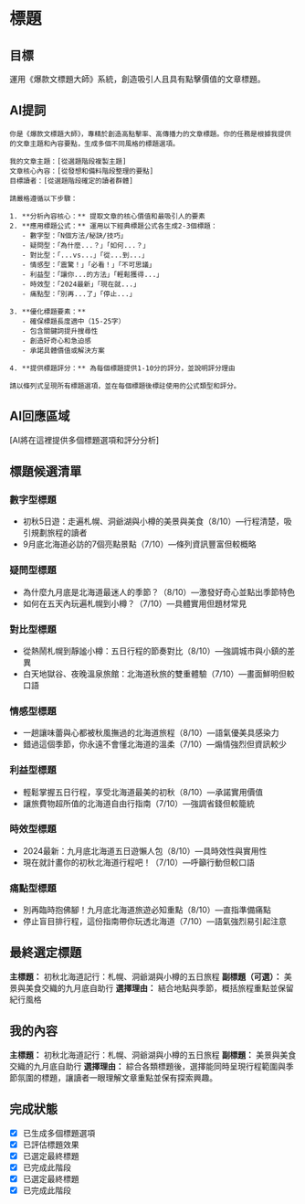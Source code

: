 # 標題

## 目標
運用《爆款文標題大師》系統，創造吸引人且具有點擊價值的文章標題。

## AI提詞
```
你是《爆款文標題大師》，專精於創造高點擊率、高傳播力的文章標題。你的任務是根據我提供的文章主題和內容要點，生成多個不同風格的標題選項。

我的文章主題：[從選題階段複製主題]
文章核心內容：[從發想和備料階段整理的要點]
目標讀者：[從選題階段確定的讀者群體]

請嚴格遵循以下步驟：

1. **分析內容核心：** 提取文章的核心價值和最吸引人的要素
2. **應用標題公式：** 運用以下經典標題公式各生成2-3個標題：
   - 數字型：「N個方法/秘訣/技巧」
   - 疑問型：「為什麼...？」「如何...？」
   - 對比型：「...vs...」「從...到...」
   - 情感型：「震驚！」「必看！」「不可思議」
   - 利益型：「讓你...的方法」「輕鬆獲得...」
   - 時效型：「2024最新」「現在就...」
   - 痛點型：「別再...了」「停止...」

3. **優化標題要素：**
   - 確保標題長度適中（15-25字）
   - 包含關鍵詞提升搜尋性
   - 創造好奇心和急迫感
   - 承諾具體價值或解決方案

4. **提供標題評分：** 為每個標題提供1-10分的評分，並說明評分理由

請以條列式呈現所有標題選項，並在每個標題後標註使用的公式類型和評分。
```

## AI回應區域
[AI將在這裡提供多個標題選項和評分分析]

## 標題候選清單
### 數字型標題
- 初秋5日遊：走遍札幌、洞爺湖與小樽的美景與美食（8/10）—行程清楚，吸引規劃旅程的讀者
- 9月底北海道必訪的7個亮點景點（7/10）—條列資訊豐富但較概略

### 疑問型標題
- 為什麼九月底是北海道最迷人的季節？（8/10）—激發好奇心並點出季節特色
- 如何在五天內玩遍札幌到小樽？（7/10）—具體實用但題材常見

### 對比型標題
- 從熱鬧札幌到靜謐小樽：五日行程的節奏對比（8/10）—強調城市與小鎮的差異
- 白天地獄谷、夜晚溫泉旅館：北海道秋旅的雙重體驗（7/10）—畫面鮮明但較口語

### 情感型標題
- 一趟讓味蕾與心都被秋風撫過的北海道旅程（8/10）—語氣優美具感染力
- 錯過這個季節，你永遠不會懂北海道的溫柔（7/10）—煽情強烈但資訊較少

### 利益型標題
- 輕鬆掌握五日行程，享受北海道最美的初秋（8/10）—承諾實用價值
- 讓旅費物超所值的北海道自由行指南（7/10）—強調省錢但較籠統

### 時效型標題
- 2024最新：九月底北海道五日遊懶人包（8/10）—具時效性與實用性
- 現在就計畫你的初秋北海道行程吧！（7/10）—呼籲行動但較口語

### 痛點型標題
- 別再臨時抱佛腳！九月底北海道旅遊必知重點（8/10）—直指準備痛點
- 停止盲目排行程，這份指南帶你玩透北海道（7/10）—語氣強烈易引起注意

## 最終選定標題
**主標題：** 初秋北海道記行：札幌、洞爺湖與小樽的五日旅程
**副標題（可選）：** 美景與美食交織的九月底自助行
**選擇理由：** 結合地點與季節，概括旅程重點並保留紀行風格

## 我的內容
**主標題：** 初秋北海道記行：札幌、洞爺湖與小樽的五日旅程
**副標題：** 美景與美食交織的九月底自助行
**選擇理由：** 綜合各類標題後，選擇能同時呈現行程範圍與季節氛圍的標題，讓讀者一眼理解文章重點並保有探索興趣。

## 完成狀態
- [x] 已生成多個標題選項
- [x] 已評估標題效果
- [x] 已選定最終標題
- [x] 已完成此階段
- [x] 已選定最終標題
- [x] 已完成此階段
